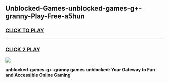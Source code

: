 
## Unblocked-Games-unblocked-games-g+-granny-Play-Free-a5hun
<h3>
<a href="https://premium76.site?title=unblocked-games-g+-granny&ref=21A">CLICK TO PLAY</a></h3>
<hr>

<h3>
<a href="https://premium76.site?title=unblocked-games-g+-granny&ref=21A">CLICK 2 PLAY</a>
  
</h3>

<a href="https://premium76.site?title=unblocked-games-g+-granny&ref=21A"><img src="https://clearcache.store/games.png"></a>


**unblocked-games-g+-granny games unblocked: Your Gateway to Fun and Accessible Online Gaming**
